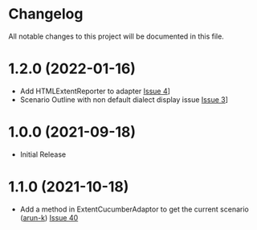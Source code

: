 # Changelog
All notable changes to this project will be documented in this file.

# 1.2.0 (2022-01-16)

* Add HTMLExtentReporter to adapter [Issue 4](https://github.com/grasshopper7/extentreports-cucumber7-adapter/issues/4)]
* Scenario Outline with non default dialect display issue [Issue 3](https://github.com/grasshopper7/extentreports-cucumber6-adapter/issues/3)]

# 1.0.0 (2021-09-18)

* Initial Release 

# 1.1.0 (2021-10-18)

* Add a method in ExtentCucumberAdaptor to get the current scenario ([arun-k](https://github.com/arun-k)) [Issue 40](https://github.com/grasshopper7/extentreports-cucumber7-adapter/issues/1)

